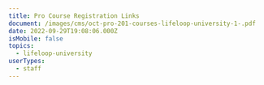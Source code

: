 ```yaml
---
title: Pro Course Registration Links
document: /images/cms/oct-pro-201-courses-lifeloop-university-1-.pdf
date: 2022-09-29T19:08:06.000Z
isMobile: false
topics:
  - lifeloop-university
userTypes:
  - staff
---
```

